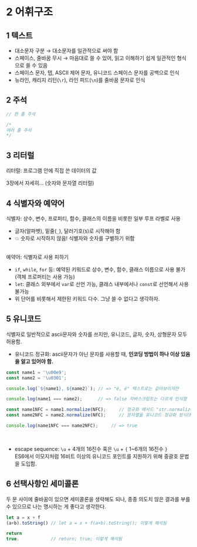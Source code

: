 # 2 어휘구조

## 1 텍스트
+ 대소문자 구분 → 대소문자를 일관적으로 써야 함
+ 스페이스, 줄바꿈 무시 → 마음대로 쓸 수 있어, 읽고 이해하기 쉽게 일관적인 형식으로 쓸 수 있음
+ 스페이스 문자, 탭, ASCII 제어 문자, 유니코드 스페이스 문자를 공백으로 인식
+ 뉴라인, 캐리지 리턴(`\r`), 라인 피드(`\n`)를 줄바꿈 문자로 인식 

## 2 주석
```js
// 한 줄 주석

/*
여러 줄 주석
*/
```

## 3 리터럴
리터럴: 프로그램 안에 직접 쓴 데이터의 값

3장에서 자세히... (숫자와 문자열 리터럴)

## 4 식별자와 예약어
식별자: 상수, 변수, 프로퍼티, 함수, 클래스의 이름을 비롯한 일부 루프 라벨로 사용

+ 글자(알파벳), 밑줄(`_`), 달러기호(`$`)로 시작해야 함
+ 💥 숫자로 시작하지 않음! 식별자와 숫자를 구별하기 위함
<br/>
예약어: 식별자로 사용 피하기

+ `if`, `while`, `for` 등: 예약된 키워드로 상수, 변수, 함수, 클래스 이름으로 사용 불가(객체 프로퍼티는 사용 가능)
+ `let`: 클래스 외부에서 `var`로 선언 가능, 클래스 내부에서나 `const`로 선언해서 사용 불가능
+ 위 단어를 비롯해서 제한된 키워드 다수. 그냥 쓸 수 없다고 생각하자.

## 5 유니코드
식별자로 일반적으로 ascii문자와 숫자를 쓰지만, 유니코드, 글자, 숫자, 상형문자 모두 허용함.
<br/>
+ 유니코드 정규화: ascii문자가 아닌 문자를 사용할 때, __인코딩 방법이 하나 이상 있음을 알고 있어야 함.__
```js
const name1 = '\u00e9';
const name2 = '\u0301';

console.log(`${name1}, ${name2}`); // => "é, é" 텍스트로는 같아보이지만

console.log(name1 === name2);      // => false 자바스크립트는 다르게 인식함

const name1NFC = name1.normalize(NFC);     // 정규화 메서드 "str.normalize([form])"로,
const name2NFC = name2.normalize(NFC);     // 문자열을 유니코드 정규화 방식(NFC, NFD, NFKC, NFKD)에 따라 정규화된 형태로 반환

console.log(name1NFC === name2NFC);     // => true
```
<br/>

+ escape sequence: `\u` + 4개의 16진수 혹은 `\u` + `{` 1~6개의 16진수 `}` <br/> ES6에서 이모지처럼 16비트 이상의 유니코드 포인트를 지원하기 위해 중괄호 문법을 도입함.

## 6 선택사항인 세미콜론
두 문 사이에 줄바꿈이 있으면 세미콜론을 생략해도 되나, 종종 의도치 않은 결과를 부를 수 있으므로 나는 명시하는 게 좋다고 생각한다.
```js
let a = x + f
(a+b).toString() // let a = x + f(a+b).toString(); 이렇게 해석됨

return 
true.            // return; true; 이렇게 해석됨
```

